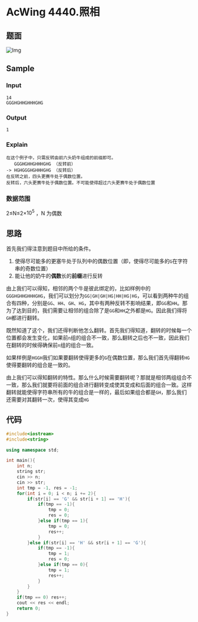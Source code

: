 # AcWing 4440.照相

## 题面

![Img](https://cdn.jsdelivr.net/gh/zhangyufeng0123/ImageHosting/img/yank-note-picgo-img-20230615231310.png)

## Sample

### Input
```
14
GGGHGHHGHHHGHG
```

### Output

```
1
```

### Explain

```
在这个例子中，只需反转由前六头奶牛组成的前缀即可。
   GGGHGHHGHHHGHG （反转前）
-> HGHGGGHGHHHGHG （反转后）
在反转之前，四头更赛牛处于偶数位置。
反转后，六头更赛牛处于偶数位置。不可能使得超过六头更赛牛处于偶数位置
```

### 数据范围

2≤N≤2×$10^5$ ，N 为偶数

## 思路

首先我们得注意到题目中所给的条件。
1. 使得尽可能多的更塞牛处于队列中的偶数位置（即，使得尽可能多的`G`在字符串的奇数位置）
2. 能让他的奶牛的**偶数**长的**前缀**进行反转

由上我们可以得知，相邻的两个牛是彼此绑定的，比如样例中的`GGGHGHHGHHHGHG`，我们可以划分为`GG|GH|GH|HG|HH|HG|HG`，可以看到两种牛的组合有四种，分别是`GG`、`HH`、`GH`、`HG`，其中有两种反转不影响结果，即`GG`和`HH`。那为了达到目的，我们需要让相邻的组合除了是`GG`和`HH`之外都是`HG`。因此我们得将`GH`都进行翻转。

既然知道了这个，我们还得判断他怎么翻转。首先我们得知道，翻转的时候每一个位置都会发生变化，如果前`n`组的组合不一致，那么翻转之后也不一致，因此我们在翻转的时候得确保前`n`组的组合一致。

如果样例是`HGGH`我们如果要翻转使得更多的`G`在偶数位置，那么我们首先得翻转`HG`使得要翻转的组合是一致的。

由上我们可以得知翻转的特性。那么什么时候需要翻转呢？那就是相邻两组组合不一致，那么我们就要将前面的组合进行翻转变成使其变成和后面的组合一致。这样翻转就能使得字符串所有的牛的组合是一样的，最后如果组合都是`GH`，那么我们还需要对其翻转一次，使得其变成`HG`

## 代码

```cpp
#include<iostream>
#include<string>

using namespace std;

int main(){
    int n;
    string str;
    cin >> n;
    cin >> str;
    int tmp = -1, res = -1;
    for(int i = 0; i < n; i += 2){
        if(str[i] == 'G' && str[i + 1] == 'H'){
            if(tmp == -1){
                tmp = 0;
                res = 0;
            }else if(tmp == 1){
                tmp = 0;
                res++;
            }
        }else if(str[i] == 'H' && str[i + 1] == 'G'){
            if(tmp == -1){
                tmp = 1;
                res = 0;
            }else if(tmp == 0){
                tmp = 1;
                res++;
            }
        }
    }
    if(tmp == 0) res++;
    cout << res << endl;
    return 0;
}
```